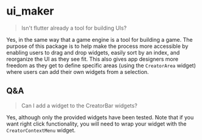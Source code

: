 # ui_maker

> Isn't flutter already a tool for building UIs?

Yes, in the same way that a game engine is a tool for building a game. The purpose of this package is to help make the process more accessible by enabling users to drag and drop widgets, easily sort by an index, and reorganize the UI as they see fit. This also gives app designers more freedom as they get to define specific areas (using the ```CreatorArea``` widget) where users can add their own widgets from a selection. 

## Q&A

> Can I add a widget to the CreatorBar widgets?

Yes, although only the provided widgets have been tested. Note that if you want right click functionality, you will need to wrap your widget with the ```CreatorContextMenu``` widget.
